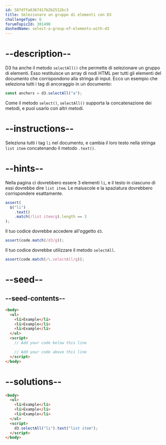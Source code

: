 ```yaml
---
id: 587d7fa6367417b2b2512bc3
title: Selezionare un gruppo di elementi con D3
challengeType: 6
forumTopicId: 301490
dashedName: select-a-group-of-elements-with-d3
---
```


# --description--

D3 ha anche il metodo `selectAll()` che permette di selezionare un gruppo di elementi. Esso restituisce un array di nodi HTML per tutti gli elementi del documento che corrispondono alla stringa di input. Ecco un esempio che seleziona tutti i tag di ancoraggio in un documento:

```js
const anchors = d3.selectAll("a");
```

Come il metodo `select()`, `selectAll()` supporta la concatenazione dei metodi, e puoi usarlo con altri metodi.

# --instructions--

Seleziona tutti i tag `li` nel documento, e cambia il loro testo nella stringa `list item` concatenando il metodo `.text()`.

# --hints--

Nella pagina ci dovrebbero essere 3 elementi `li`, e il testo in ciascuno di essi dovrebbe dire `list item`. Le maiuscole e la spaziatura dovrebbero corrispondere esattamente.

```js
assert(
  $("li")
    .text()
    .match(/list item/g).length == 3
);
```

Il tuo codice dovrebbe accedere all'oggetto `d3`.

```js
assert(code.match(/d3/g));
```

Il tuo codice dovrebbe utilizzare il metodo `selectAll`.

```js
assert(code.match(/\.selectAll/g));
```

# --seed--

## --seed-contents--

```html
<body>
  <ul>
    <li>Example</li>
    <li>Example</li>
    <li>Example</li>
  </ul>
  <script>
    // Add your code below this line

    // Add your code above this line
  </script>
</body>
```

# --solutions--

```html
<body>
  <ul>
    <li>Example</li>
    <li>Example</li>
    <li>Example</li>
  </ul>
  <script>
    d3.selectAll("li").text("list item");
  </script>
</body>
```
